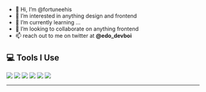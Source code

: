 - 👋 Hi, I’m @fortuneehis
- 👀 I’m interested in anything design and frontend
- 🌱 I’m currently learning ...
- 💞️ I’m looking to collaborate on anything frontend
- 📫 reach out to me on twitter at __@edo_devboi__

## 💻 Tools I Use

![](https://img.shields.io/badge/Code-React-informational?style=flat&logo=React&logoColor=white&color=61dbfb)
![](https://img.shields.io/badge/Code-Next.js-informational?style=flat&logo=Next.js&logoColor=white&color=121212)
![](https://img.shields.io/badge/Code-TypeScript-informational?style=flat&logo=TypeScript&logoColor=white&color=007acc)
![](https://img.shields.io/badge/Code-JavaScript-informational?style=flat&logo=JavaScript&logoColor=white&color=323330)
![](https://img.shields.io/badge/Code-Sass-informational?style=flat&logo=Sass&logoColor=white&color=cc6699)
![](https://img.shields.io/badge/Code-Node-informational?style=flat&logo=Node.js&logoColor=white&color=3c873a)

---

